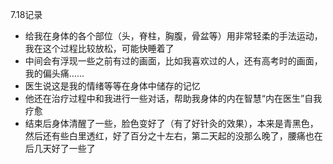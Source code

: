 7.18记录
- 给我在身体的各个部位（头，脊柱，胸腹，骨盆等）用非常轻柔的手法运动，我在这个过程比较放松，可能快睡着了
- 中间会有浮现一些之前有过的画面，比如我喜欢过的人，还有高考时的画面，我的偏头痛……
- 医生说这是我的情绪等等在身体中储存的记忆
- 他还在治疗过程中和我进行一些对话，帮助我身体的内在智慧“内在医生”自我疗愈
- 结束后身体清醒了一些，脸色变好了（有了好针灸的效果），本来是青黑色，然后还有些白里透红，好了百分之十左右，第二天起的没那么晚了，腰痛也在后几天好了一些了